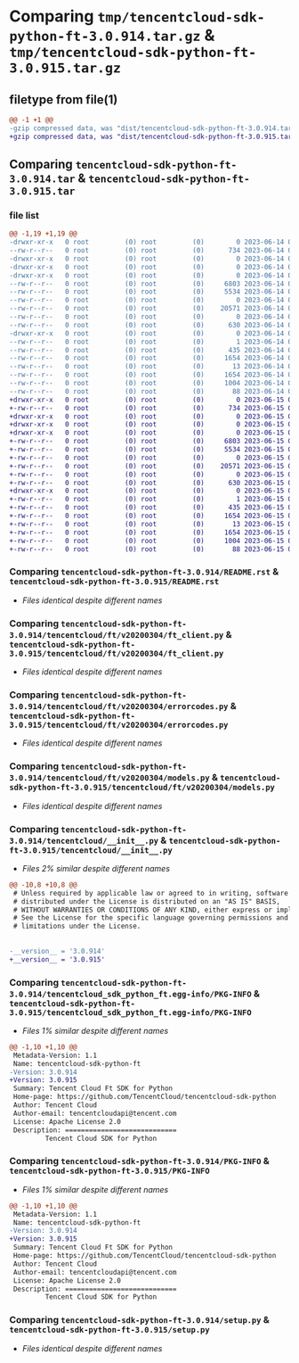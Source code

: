 # Comparing `tmp/tencentcloud-sdk-python-ft-3.0.914.tar.gz` & `tmp/tencentcloud-sdk-python-ft-3.0.915.tar.gz`

## filetype from file(1)

```diff
@@ -1 +1 @@
-gzip compressed data, was "dist/tencentcloud-sdk-python-ft-3.0.914.tar", last modified: Wed Jun 14 00:26:40 2023, max compression
+gzip compressed data, was "dist/tencentcloud-sdk-python-ft-3.0.915.tar", last modified: Thu Jun 15 00:26:03 2023, max compression
```

## Comparing `tencentcloud-sdk-python-ft-3.0.914.tar` & `tencentcloud-sdk-python-ft-3.0.915.tar`

### file list

```diff
@@ -1,19 +1,19 @@
-drwxr-xr-x   0 root         (0) root         (0)        0 2023-06-14 00:26:40.000000 tencentcloud-sdk-python-ft-3.0.914/
--rw-r--r--   0 root         (0) root         (0)      734 2023-06-14 00:26:40.000000 tencentcloud-sdk-python-ft-3.0.914/README.rst
-drwxr-xr-x   0 root         (0) root         (0)        0 2023-06-14 00:26:40.000000 tencentcloud-sdk-python-ft-3.0.914/tencentcloud/
-drwxr-xr-x   0 root         (0) root         (0)        0 2023-06-14 00:26:40.000000 tencentcloud-sdk-python-ft-3.0.914/tencentcloud/ft/
-drwxr-xr-x   0 root         (0) root         (0)        0 2023-06-14 00:26:40.000000 tencentcloud-sdk-python-ft-3.0.914/tencentcloud/ft/v20200304/
--rw-r--r--   0 root         (0) root         (0)     6803 2023-06-14 00:26:40.000000 tencentcloud-sdk-python-ft-3.0.914/tencentcloud/ft/v20200304/ft_client.py
--rw-r--r--   0 root         (0) root         (0)     5534 2023-06-14 00:26:40.000000 tencentcloud-sdk-python-ft-3.0.914/tencentcloud/ft/v20200304/errorcodes.py
--rw-r--r--   0 root         (0) root         (0)        0 2023-06-14 00:26:40.000000 tencentcloud-sdk-python-ft-3.0.914/tencentcloud/ft/v20200304/__init__.py
--rw-r--r--   0 root         (0) root         (0)    20571 2023-06-14 00:26:40.000000 tencentcloud-sdk-python-ft-3.0.914/tencentcloud/ft/v20200304/models.py
--rw-r--r--   0 root         (0) root         (0)        0 2023-06-14 00:26:40.000000 tencentcloud-sdk-python-ft-3.0.914/tencentcloud/ft/__init__.py
--rw-r--r--   0 root         (0) root         (0)      630 2023-06-14 00:26:40.000000 tencentcloud-sdk-python-ft-3.0.914/tencentcloud/__init__.py
-drwxr-xr-x   0 root         (0) root         (0)        0 2023-06-14 00:26:40.000000 tencentcloud-sdk-python-ft-3.0.914/tencentcloud_sdk_python_ft.egg-info/
--rw-r--r--   0 root         (0) root         (0)        1 2023-06-14 00:26:40.000000 tencentcloud-sdk-python-ft-3.0.914/tencentcloud_sdk_python_ft.egg-info/dependency_links.txt
--rw-r--r--   0 root         (0) root         (0)      435 2023-06-14 00:26:40.000000 tencentcloud-sdk-python-ft-3.0.914/tencentcloud_sdk_python_ft.egg-info/SOURCES.txt
--rw-r--r--   0 root         (0) root         (0)     1654 2023-06-14 00:26:40.000000 tencentcloud-sdk-python-ft-3.0.914/tencentcloud_sdk_python_ft.egg-info/PKG-INFO
--rw-r--r--   0 root         (0) root         (0)       13 2023-06-14 00:26:40.000000 tencentcloud-sdk-python-ft-3.0.914/tencentcloud_sdk_python_ft.egg-info/top_level.txt
--rw-r--r--   0 root         (0) root         (0)     1654 2023-06-14 00:26:40.000000 tencentcloud-sdk-python-ft-3.0.914/PKG-INFO
--rw-r--r--   0 root         (0) root         (0)     1004 2023-06-14 00:26:40.000000 tencentcloud-sdk-python-ft-3.0.914/setup.py
--rw-r--r--   0 root         (0) root         (0)       88 2023-06-14 00:26:40.000000 tencentcloud-sdk-python-ft-3.0.914/setup.cfg
+drwxr-xr-x   0 root         (0) root         (0)        0 2023-06-15 00:26:03.000000 tencentcloud-sdk-python-ft-3.0.915/
+-rw-r--r--   0 root         (0) root         (0)      734 2023-06-15 00:26:03.000000 tencentcloud-sdk-python-ft-3.0.915/README.rst
+drwxr-xr-x   0 root         (0) root         (0)        0 2023-06-15 00:26:03.000000 tencentcloud-sdk-python-ft-3.0.915/tencentcloud/
+drwxr-xr-x   0 root         (0) root         (0)        0 2023-06-15 00:26:03.000000 tencentcloud-sdk-python-ft-3.0.915/tencentcloud/ft/
+drwxr-xr-x   0 root         (0) root         (0)        0 2023-06-15 00:26:03.000000 tencentcloud-sdk-python-ft-3.0.915/tencentcloud/ft/v20200304/
+-rw-r--r--   0 root         (0) root         (0)     6803 2023-06-15 00:26:03.000000 tencentcloud-sdk-python-ft-3.0.915/tencentcloud/ft/v20200304/ft_client.py
+-rw-r--r--   0 root         (0) root         (0)     5534 2023-06-15 00:26:03.000000 tencentcloud-sdk-python-ft-3.0.915/tencentcloud/ft/v20200304/errorcodes.py
+-rw-r--r--   0 root         (0) root         (0)        0 2023-06-15 00:26:03.000000 tencentcloud-sdk-python-ft-3.0.915/tencentcloud/ft/v20200304/__init__.py
+-rw-r--r--   0 root         (0) root         (0)    20571 2023-06-15 00:26:03.000000 tencentcloud-sdk-python-ft-3.0.915/tencentcloud/ft/v20200304/models.py
+-rw-r--r--   0 root         (0) root         (0)        0 2023-06-15 00:26:03.000000 tencentcloud-sdk-python-ft-3.0.915/tencentcloud/ft/__init__.py
+-rw-r--r--   0 root         (0) root         (0)      630 2023-06-15 00:26:03.000000 tencentcloud-sdk-python-ft-3.0.915/tencentcloud/__init__.py
+drwxr-xr-x   0 root         (0) root         (0)        0 2023-06-15 00:26:03.000000 tencentcloud-sdk-python-ft-3.0.915/tencentcloud_sdk_python_ft.egg-info/
+-rw-r--r--   0 root         (0) root         (0)        1 2023-06-15 00:26:03.000000 tencentcloud-sdk-python-ft-3.0.915/tencentcloud_sdk_python_ft.egg-info/dependency_links.txt
+-rw-r--r--   0 root         (0) root         (0)      435 2023-06-15 00:26:03.000000 tencentcloud-sdk-python-ft-3.0.915/tencentcloud_sdk_python_ft.egg-info/SOURCES.txt
+-rw-r--r--   0 root         (0) root         (0)     1654 2023-06-15 00:26:03.000000 tencentcloud-sdk-python-ft-3.0.915/tencentcloud_sdk_python_ft.egg-info/PKG-INFO
+-rw-r--r--   0 root         (0) root         (0)       13 2023-06-15 00:26:03.000000 tencentcloud-sdk-python-ft-3.0.915/tencentcloud_sdk_python_ft.egg-info/top_level.txt
+-rw-r--r--   0 root         (0) root         (0)     1654 2023-06-15 00:26:03.000000 tencentcloud-sdk-python-ft-3.0.915/PKG-INFO
+-rw-r--r--   0 root         (0) root         (0)     1004 2023-06-15 00:26:03.000000 tencentcloud-sdk-python-ft-3.0.915/setup.py
+-rw-r--r--   0 root         (0) root         (0)       88 2023-06-15 00:26:03.000000 tencentcloud-sdk-python-ft-3.0.915/setup.cfg
```

### Comparing `tencentcloud-sdk-python-ft-3.0.914/README.rst` & `tencentcloud-sdk-python-ft-3.0.915/README.rst`

 * *Files identical despite different names*

### Comparing `tencentcloud-sdk-python-ft-3.0.914/tencentcloud/ft/v20200304/ft_client.py` & `tencentcloud-sdk-python-ft-3.0.915/tencentcloud/ft/v20200304/ft_client.py`

 * *Files identical despite different names*

### Comparing `tencentcloud-sdk-python-ft-3.0.914/tencentcloud/ft/v20200304/errorcodes.py` & `tencentcloud-sdk-python-ft-3.0.915/tencentcloud/ft/v20200304/errorcodes.py`

 * *Files identical despite different names*

### Comparing `tencentcloud-sdk-python-ft-3.0.914/tencentcloud/ft/v20200304/models.py` & `tencentcloud-sdk-python-ft-3.0.915/tencentcloud/ft/v20200304/models.py`

 * *Files identical despite different names*

### Comparing `tencentcloud-sdk-python-ft-3.0.914/tencentcloud/__init__.py` & `tencentcloud-sdk-python-ft-3.0.915/tencentcloud/__init__.py`

 * *Files 2% similar despite different names*

```diff
@@ -10,8 +10,8 @@
 # Unless required by applicable law or agreed to in writing, software
 # distributed under the License is distributed on an "AS IS" BASIS,
 # WITHOUT WARRANTIES OR CONDITIONS OF ANY KIND, either express or implied.
 # See the License for the specific language governing permissions and
 # limitations under the License.
 
 
-__version__ = '3.0.914'
+__version__ = '3.0.915'
```

### Comparing `tencentcloud-sdk-python-ft-3.0.914/tencentcloud_sdk_python_ft.egg-info/PKG-INFO` & `tencentcloud-sdk-python-ft-3.0.915/tencentcloud_sdk_python_ft.egg-info/PKG-INFO`

 * *Files 1% similar despite different names*

```diff
@@ -1,10 +1,10 @@
 Metadata-Version: 1.1
 Name: tencentcloud-sdk-python-ft
-Version: 3.0.914
+Version: 3.0.915
 Summary: Tencent Cloud Ft SDK for Python
 Home-page: https://github.com/TencentCloud/tencentcloud-sdk-python
 Author: Tencent Cloud
 Author-email: tencentcloudapi@tencent.com
 License: Apache License 2.0
 Description: ============================
         Tencent Cloud SDK for Python
```

### Comparing `tencentcloud-sdk-python-ft-3.0.914/PKG-INFO` & `tencentcloud-sdk-python-ft-3.0.915/PKG-INFO`

 * *Files 1% similar despite different names*

```diff
@@ -1,10 +1,10 @@
 Metadata-Version: 1.1
 Name: tencentcloud-sdk-python-ft
-Version: 3.0.914
+Version: 3.0.915
 Summary: Tencent Cloud Ft SDK for Python
 Home-page: https://github.com/TencentCloud/tencentcloud-sdk-python
 Author: Tencent Cloud
 Author-email: tencentcloudapi@tencent.com
 License: Apache License 2.0
 Description: ============================
         Tencent Cloud SDK for Python
```

### Comparing `tencentcloud-sdk-python-ft-3.0.914/setup.py` & `tencentcloud-sdk-python-ft-3.0.915/setup.py`

 * *Files identical despite different names*


